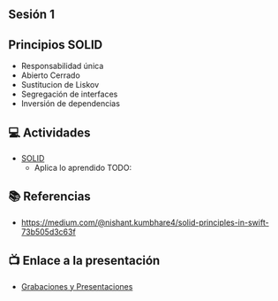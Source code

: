 Sesión 1
-

## Principios SOLID
 - Responsabilidad única
 - Abierto Cerrado
 - Sustitucion de Liskov
 - Segregación de interfaces
 - Inversión de dependencias
 
## 💻 Actividades
- [SOLID](https://leetcode.com/playground/)
    - Aplica lo aprendido TODO:

## 📚 Referencias
- https://medium.com/@nishant.kumbhare4/solid-principles-in-swift-73b505d3c63f

## 📺 Enlace a la presentación 
- [Grabaciones y Presentaciones](/Grabaciones_y_Presentaciones.md)
